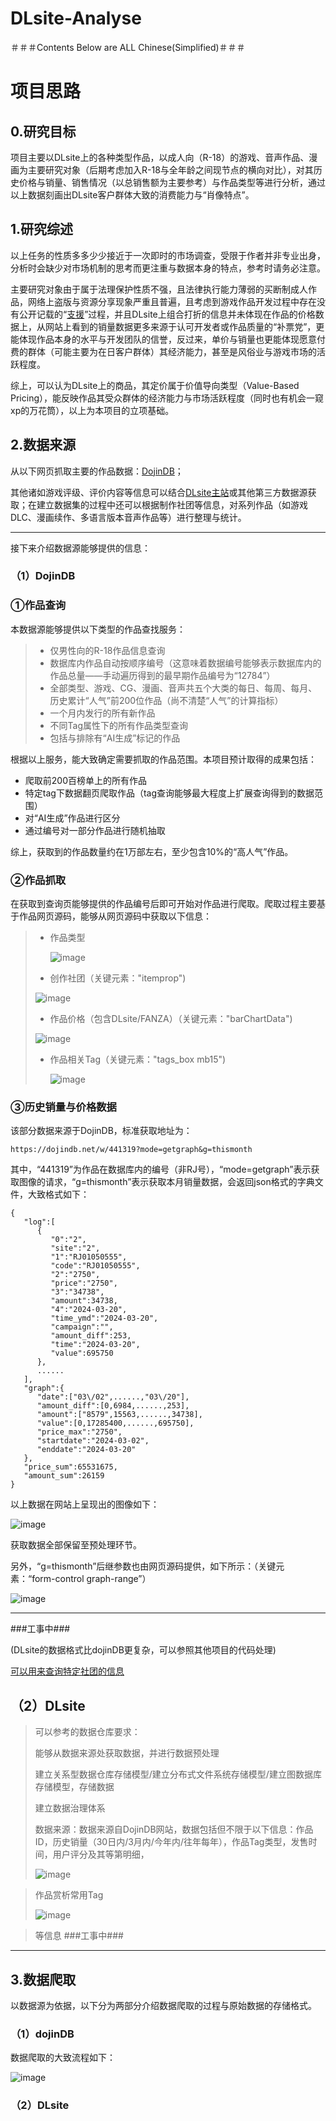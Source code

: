 # DLsite-Analyse

＃＃＃Contents Below are ALL Chinese(Simplified)＃＃＃

# 项目思路

## **0.研究目标**

项目主要以DLsite上的各种类型作品，以成人向（R-18）的游戏、音声作品、漫画为主要研究对象（后期考虑加入R-18与全年龄之间现节点的横向对比），对其历史价格与销量、销售情况（以总销售额为主要参考）与作品类型等进行分析，通过以上数据刻画出DLsite客户群体大致的消费能力与“肖像特点”。

## **1.研究综述**

以上任务的性质多多少少接近于一次即时的市场调查，受限于作者并非专业出身，分析时会缺少对市场机制的思考而更注重与数据本身的特点，参考时请务必注意。

主要研究对象由于属于法理保护性质不强，且法律执行能力薄弱的买断制成人作品，网络上盗版与资源分享现象严重且普遍，且考虑到游戏作品开发过程中存在没有公开记载的“[支援](https://ci-en.dlsite.com)”过程，并且DLsite上组合打折的信息并未体现在作品的价格数据上，从网站上看到的销量数据更多来源于认可开发者或作品质量的“补票党”，更能体现作品本身的水平与开发团队的信誉，反过来，单价与销量也更能体现愿意付费的群体（可能主要为在日客户群体）其经济能力，甚至是风俗业与游戏市场的活跃程度。

综上，可以认为DLsite上的商品，其定价属于价值导向类型（Value-Based Pricing），能反映作品其受众群体的经济能力与市场活跃程度（同时也有机会一窥xp的万花筒），以上为本项目的立项基础。

## **2.数据来源**

从以下网页抓取主要的作品数据：[DojinDB](https://dojindb.net)；

其他诸如游戏评级、评价内容等信息可以结合[DLsite主站](https://www.dlsite.com)或其他第三方数据源获取；在建立数据集的过程中还可以根据制作社团等信息，对系列作品（如游戏DLC、漫画续作、多语言版本音声作品等）进行整理与统计。

------

接下来介绍数据源能够提供的信息：

### （1）DojinDB

### ①作品查询

本数据源能够提供以下类型的作品查找服务：

> - 仅男性向的R-18作品信息查询
> - 数据库内作品自动按顺序编号（这意味着数据编号能够表示数据库内的作品总量——手动遍历得到的最早期作品编号为“12784”）
> - 全部类型、游戏、CG、漫画、音声共五个大类的每日、每周、每月、历史累计“人气”前200位作品（尚不清楚“人气”的计算指标）
> - 一个月内发行的所有新作品
> - 不同Tag属性下的所有作品类型查询
> - 包括与排除有“AI生成”标记的作品

根据以上服务，能大致确定需要抓取的作品范围。本项目预计取得的成果包括：

- 爬取前200百榜单上的所有作品
- 特定tag下数据翻页爬取作品（tag查询能够最大程度上扩展查询得到的数据范围）
- 对“AI生成”作品进行区分
- 通过编号对一部分作品进行随机抽取

综上，获取到的作品数量约在1万部左右，至少包含10%的“高人气”作品。

### ②作品抓取

在获取到查询页能够提供的作品编号后即可开始对作品进行爬取。爬取过程主要基于作品网页源码，能够从网页源码中获取以下信息：

> - 作品类型
>
>   ![image](https://github.com/Hammerous/DLsite-Analyse/assets/79643219/df179cfa-ff64-46f3-9997-8bf3f7ae6505)
>
>
> - 创作社团（关键元素："itemprop")
>
>  ![image](https://github.com/Hammerous/DLsite-Analyse/assets/79643219/435a4218-f23a-4cf2-b5c2-a63c5d22f30c)
>
>
> - 作品价格（包含DLsite/FANZA）（关键元素："barChartData")
>
>  ![image](https://github.com/Hammerous/DLsite-Analyse/assets/79643219/e16f50c3-57dc-4fa0-b929-1488dda8bdbc)
>
>
> - 作品相关Tag（关键元素："tags_box mb15")
>
>   ![image](https://github.com/Hammerous/DLsite-Analyse/assets/79643219/6c4d91d1-161c-48da-aca5-507720316921)


### ③历史销量与价格数据

该部分数据来源于DojinDB，标准获取地址为：

```
https://dojindb.net/w/441319?mode=getgraph&g=thismonth
```

其中，“441319”为作品在数据库内的编号（非RJ号），“mode=getgraph”表示获取图像的请求，“g=thismonth”表示获取本月销量数据，会返回json格式的字典文件，大致格式如下：

```
{
   "log":[
      {
         "0":"2",
         "site":"2",
         "1":"RJ01050555",
         "code":"RJ01050555",
         "2":"2750",
         "price":"2750",
         "3":"34738",
         "amount":34738,
         "4":"2024-03-20",
         "time_ymd":"2024-03-20",
         "campaign":"",
         "amount_diff":253,
         "time":"2024-03-20",
         "value":695750
      },
      ......
   ],
   "graph":{
      "date":["03\/02",......,"03\/20"],
      "amount_diff":[0,6984,......,253],
      "amount":["8579",15563,......,34738],
      "value":[0,17285400,......,695750],
      "price_max":"2750",
      "startdate":"2024-03-02",
      "enddate":"2024-03-20"
   },
   "price_sum":65531675,
   "amount_sum":26159
}
```

以上数据在网站上呈现出的图像如下：

![image](https://github.com/Hammerous/DLsite-Analyse/assets/79643219/78f113df-fad5-4093-8222-070ee1875da8)


获取数据全部保留至预处理环节。

另外，“g=thismonth”后继参数也由网页源码提供，如下所示：（关键元素：“form-control graph-range”）

![image](https://github.com/Hammerous/DLsite-Analyse/assets/79643219/16bc9b5c-6aaa-494d-9111-12134d5e77e7)



------

###工事中###

(DLsite的数据格式比dojinDB更复杂，可以参照其他项目的代码处理)

[可以用来查询特定社团的信息](https://dojindb.net/c/?s=%E8%81%96%E8%8F%AF%E5%BF%AB%E6%A5%BD%E6%9B%B8%E5%BA%97&mode=getgraph&g=30days)

## （2）DLsite

> 可以参考的数据仓库要求：
>
> 能够从数据来源处获取数据，并进行数据预处理
>
> 建立关系型数据仓库存储模型/建立分布式文件系统存储模型/建立图数据库存储模型，存储数据
>
> 建立数据治理体系
>
> 数据来源：数据来源自DojinDB网站，数据包括但不限于以下信息：作品ID，历史销量（30日内/3月内/今年内/往年每年），作品Tag类型，发售时间，用户评分及其等第明细，
>
> ![image](https://github.com/Hammerous/DLsite-Analyse/assets/79643219/925cd934-9278-46c8-8337-5db2abe99a06)

>
> 作品赏析常用Tag
>
> ![image](https://github.com/Hammerous/DLsite-Analyse/assets/79643219/db0819ec-99ed-4984-a0c3-9c25b44e674c)

>
> 等信息
###工事中###

------

## **3.数据爬取**

以数据源为依据，以下分为两部分介绍数据爬取的过程与原始数据的存储格式。

### （1）dojinDB

数据爬取的大致流程如下：

![image](https://github.com/Hammerous/DLsite-Analyse/assets/79643219/fd2669fa-4897-46d0-807d-64a02a606ad5)


### （2）DLsite

